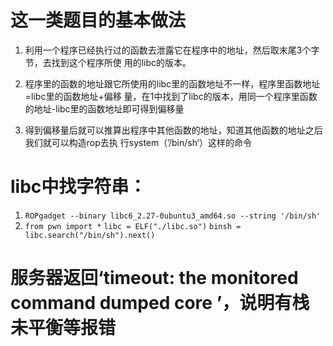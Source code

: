 # 这一类题目的基本做法
1. 利用一个程序已经执行过的函数去泄露它在程序中的地址，然后取末尾3个字节，去找到这个程序所使
用的libc的版本。

2. 程序里的函数的地址跟它所使用的libc里的函数地址不一样，程序里函数地址=libc里的函数地址+偏移
量，在1中找到了libc的版本，用同一个程序里函数的地址-libc里的函数地址即可得到偏移量

3. 得到偏移量后就可以推算出程序中其他函数的地址，知道其他函数的地址之后我们就可以构造rop去执
行system（’/bin/sh‘）这样的命令

# libc中找字符串：
1. `ROPgadget --binary libc6_2.27-0ubuntu3_amd64.so --string '/bin/sh'`
2. `from pwn import *`
`libc = ELF("./libc.so")`
`binsh = libc.search("/bin/sh").next()`

# 服务器返回‘timeout: the monitored command dumped core ’，说明有栈未平衡等报错